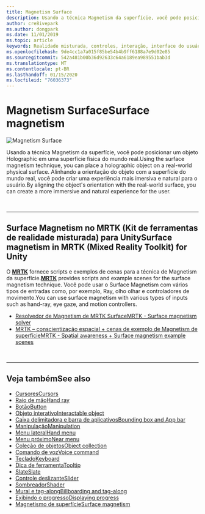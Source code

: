 ```yaml
---
title: Magnetism Surface
description: Usando a técnica Magnetism da superfície, você pode posicionar um objeto Holographic em uma superfície física do mundo real.
author: cre8ivepark
ms.author: dongpark
ms.date: 11/01/2019
ms.topic: article
keywords: Realidade misturada, controles, interação, interface do usuário, UX
ms.openlocfilehash: 9de4cc1a7a015f85be54b4b9ff6188a7e9d02e85
ms.sourcegitcommit: 542a481b00b36d92633c64a6189ea989551bab3d
ms.translationtype: MT
ms.contentlocale: pt-BR
ms.lasthandoff: 01/15/2020
ms.locfileid: "76036373"
---
```

# <a name="surface-magnetism"></a><span data-ttu-id="31871-104">Magnetism Surface</span><span class="sxs-lookup"><span data-stu-id="31871-104">Surface magnetism</span></span>

![Magnetism Surface](images/UX/MRTK_SurfaceMagnetism.gif)

<span data-ttu-id="31871-106">Usando a técnica Magnetism da superfície, você pode posicionar um objeto Holographic em uma superfície física do mundo real.</span><span class="sxs-lookup"><span data-stu-id="31871-106">Using the surface magnetism technique, you can place a holographic object on a real-world physical surface.</span></span> <span data-ttu-id="31871-107">Alinhando a orientação do objeto com a superfície do mundo real, você pode criar uma experiência mais imersiva e natural para o usuário.</span><span class="sxs-lookup"><span data-stu-id="31871-107">By aligning the object's orientation with the real-world surface, you can create a more immersive and natural experience for the user.</span></span>

<br>

---

## <a name="surface-magnetism-in-mrtk-mixed-reality-toolkit-for-unity"></a><span data-ttu-id="31871-108">Surface Magnetism no MRTK (Kit de ferramentas de realidade misturada) para Unity</span><span class="sxs-lookup"><span data-stu-id="31871-108">Surface magnetism in MRTK (Mixed Reality Toolkit) for Unity</span></span>
<span data-ttu-id="31871-109">O **[MRTK](https://github.com/Microsoft/MixedRealityToolkit-Unity)** fornece scripts e exemplos de cenas para a técnica de Magnetism da superfície.</span><span class="sxs-lookup"><span data-stu-id="31871-109">**[MRTK](https://github.com/Microsoft/MixedRealityToolkit-Unity)** provides scripts and example scenes for the surface magnetism technique.</span></span> <span data-ttu-id="31871-110">Você pode usar o Surface Magnetism com vários tipos de entradas como, por exemplo, Ray, olho olhar e controladores de movimento.</span><span class="sxs-lookup"><span data-stu-id="31871-110">You can use surface magnetism with various types of inputs such as hand-ray, eye gaze, and motion controllers.</span></span>

* [<span data-ttu-id="31871-111">Resolvedor de Magnetism de MRTK Surface</span><span class="sxs-lookup"><span data-stu-id="31871-111">MRTK - Surface magnetism solver</span></span>](https://microsoft.github.io/MixedRealityToolkit-Unity/Documentation/README_Solver.html#surfacemagnetism)
* [<span data-ttu-id="31871-112">MRTK – conscientização espacial + cenas de exemplo de Magnetism de superfície</span><span class="sxs-lookup"><span data-stu-id="31871-112">MRTK - Spatial awareness + Surface magnetism example scenes</span></span>](https://github.com/microsoft/MixedRealityToolkit-Unity/blob/mrtk_development/Assets/MixedRealityToolkit.Examples/Demos/Solvers/Scenes/SurfaceMagnetismSpatialAwarenessExample.unity)


<br>

---

## <a name="see-also"></a><span data-ttu-id="31871-113">Veja também</span><span class="sxs-lookup"><span data-stu-id="31871-113">See also</span></span>

* [<span data-ttu-id="31871-114">Cursores</span><span class="sxs-lookup"><span data-stu-id="31871-114">Cursors</span></span>](cursors.md)
* [<span data-ttu-id="31871-115">Raio de mão</span><span class="sxs-lookup"><span data-stu-id="31871-115">Hand ray</span></span>](point-and-commit.md)
* [<span data-ttu-id="31871-116">Botão</span><span class="sxs-lookup"><span data-stu-id="31871-116">Button</span></span>](button.md)
* [<span data-ttu-id="31871-117">Objeto interativo</span><span class="sxs-lookup"><span data-stu-id="31871-117">Interactable object</span></span>](interactable-object.md)
* [<span data-ttu-id="31871-118">Caixa delimitadora e barra de aplicativos</span><span class="sxs-lookup"><span data-stu-id="31871-118">Bounding box and App bar</span></span>](app-bar-and-bounding-box.md)
* [<span data-ttu-id="31871-119">Manipulação</span><span class="sxs-lookup"><span data-stu-id="31871-119">Manipulation</span></span>](direct-manipulation.md)
* [<span data-ttu-id="31871-120">Menu lateral</span><span class="sxs-lookup"><span data-stu-id="31871-120">Hand menu</span></span>](hand-menu.md)
* [<span data-ttu-id="31871-121">Menu próximo</span><span class="sxs-lookup"><span data-stu-id="31871-121">Near menu</span></span>](near-menu.md)
* [<span data-ttu-id="31871-122">Coleção de objetos</span><span class="sxs-lookup"><span data-stu-id="31871-122">Object collection</span></span>](object-collection.md)
* [<span data-ttu-id="31871-123">Comando de voz</span><span class="sxs-lookup"><span data-stu-id="31871-123">Voice command</span></span>](voice-input.md)
* [<span data-ttu-id="31871-124">Teclado</span><span class="sxs-lookup"><span data-stu-id="31871-124">Keyboard</span></span>](keyboard.md)
* [<span data-ttu-id="31871-125">Dica de ferramenta</span><span class="sxs-lookup"><span data-stu-id="31871-125">Tooltip</span></span>](tooltip.md)
* [<span data-ttu-id="31871-126">Slate</span><span class="sxs-lookup"><span data-stu-id="31871-126">Slate</span></span>](slate.md)
* [<span data-ttu-id="31871-127">Controle deslizante</span><span class="sxs-lookup"><span data-stu-id="31871-127">Slider</span></span>](slider.md)
* [<span data-ttu-id="31871-128">Sombreador</span><span class="sxs-lookup"><span data-stu-id="31871-128">Shader</span></span>](shader.md)
* [<span data-ttu-id="31871-129">Mural e tag-along</span><span class="sxs-lookup"><span data-stu-id="31871-129">Billboarding and tag-along</span></span>](billboarding-and-tag-along.md)
* [<span data-ttu-id="31871-130">Exibindo o progresso</span><span class="sxs-lookup"><span data-stu-id="31871-130">Displaying progress</span></span>](progress.md)
* [<span data-ttu-id="31871-131">Magnetismo de superfície</span><span class="sxs-lookup"><span data-stu-id="31871-131">Surface magnetism</span></span>](surface-magnetism.md)

